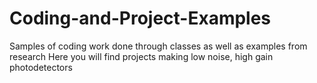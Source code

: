 # Coding-and-Project-Examples
Samples of coding work done through classes as well as examples from research
Here you will find projects making low noise, high gain photodetectors 
